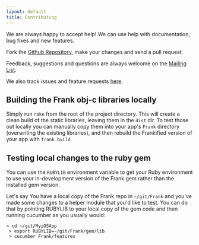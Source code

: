 ```yaml
---
layout: default
title: Contributing
---
```


We are always happy to accept help! We can use help with
documentation, bug fixes and new features. 

Fork the [Github Repository](http://github.com/TestingWithFrank/Frank), make your
changes and send a pull request.

Feedback, suggestions and questions are always welcome on the [Mailing
List](mailing_lists.html).

We also track issues and feature requests [here](http://github.com/TestingWithFrank/Frank/issues).

## Building the Frank obj-c libraries locally
Simply run `rake` from the root of the project directory. This will create a clean build of the static libraries, leaving them in the `dist` dir. To test those out locally you can manually copy them into your app's `Frank` directory (overwriting the existing libraries), and then rebuild the Frankified version of your app with `frank build`.

## Testing local changes to the ruby gem
You can use the `RUBYLIB` environment variable to get your Ruby environment to use your in-development version of the Frank gem rather than the installed gem
version. 

Let's say You have a local copy of the Frank repo in `~/git/Frank` and you've made some changes to a helper module that you'd like to test. You can do that by pointing RUBYLIB to your local copy of the gem code and then running cucumber as you usually would:

    > cd ~/git/MyiOSApp
     > export RUBYLIB=~/git/Frank/gem/lib
     > cucumber Frank/features
